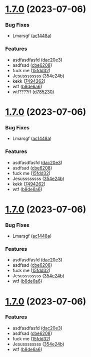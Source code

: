 # [1.7.0](https://github.com/John15321/testrepo/compare/v1.6.0...v1.7.0) (2023-07-06)


### Bug Fixes

* Lmarsgf ([ac1448a](https://github.com/John15321/testrepo/commit/ac1448afa671ccbd84c723b24a2b61905a340420))


### Features

* asdfasdfasfd ([dac20e3](https://github.com/John15321/testrepo/commit/dac20e30aac53ea8f35ef3a1c74d3079765b81a8))
* asdfsad ([cbe6208](https://github.com/John15321/testrepo/commit/cbe6208bfce22e801010dc5c0af8da35a62e73bf))
* fuck me ([15fdd32](https://github.com/John15321/testrepo/commit/15fdd323dca83fb83de92b1a0b142c5f2c37172e))
* Jesussssssss ([354e24b](https://github.com/John15321/testrepo/commit/354e24b328ca83cd7b429d054306f97abfa4a353))
* kekk ([7494262](https://github.com/John15321/testrepo/commit/7494262f656f6309bb03ccd434cfc8f7c92d1653))
* wtf ([b8de6a6](https://github.com/John15321/testrepo/commit/b8de6a6c516754af4c55144e2109e35143318f19))
* wtf????ff ([d785230](https://github.com/John15321/testrepo/commit/d785230b9dfe9f6d6b68dd937cb671131e56f60b))

# [1.7.0](https://github.com/John15321/testrepo/compare/v1.6.0...v1.7.0) (2023-07-06)


### Bug Fixes

* Lmarsgf ([ac1448a](https://github.com/John15321/testrepo/commit/ac1448afa671ccbd84c723b24a2b61905a340420))


### Features

* asdfasdfasfd ([dac20e3](https://github.com/John15321/testrepo/commit/dac20e30aac53ea8f35ef3a1c74d3079765b81a8))
* asdfsad ([cbe6208](https://github.com/John15321/testrepo/commit/cbe6208bfce22e801010dc5c0af8da35a62e73bf))
* fuck me ([15fdd32](https://github.com/John15321/testrepo/commit/15fdd323dca83fb83de92b1a0b142c5f2c37172e))
* Jesussssssss ([354e24b](https://github.com/John15321/testrepo/commit/354e24b328ca83cd7b429d054306f97abfa4a353))
* kekk ([7494262](https://github.com/John15321/testrepo/commit/7494262f656f6309bb03ccd434cfc8f7c92d1653))
* wtf ([b8de6a6](https://github.com/John15321/testrepo/commit/b8de6a6c516754af4c55144e2109e35143318f19))

# [1.7.0](https://github.com/John15321/testrepo/compare/v1.6.0...v1.7.0) (2023-07-06)


### Bug Fixes

* Lmarsgf ([ac1448a](https://github.com/John15321/testrepo/commit/ac1448afa671ccbd84c723b24a2b61905a340420))


### Features

* asdfasdfasfd ([dac20e3](https://github.com/John15321/testrepo/commit/dac20e30aac53ea8f35ef3a1c74d3079765b81a8))
* asdfsad ([cbe6208](https://github.com/John15321/testrepo/commit/cbe6208bfce22e801010dc5c0af8da35a62e73bf))
* fuck me ([15fdd32](https://github.com/John15321/testrepo/commit/15fdd323dca83fb83de92b1a0b142c5f2c37172e))
* Jesussssssss ([354e24b](https://github.com/John15321/testrepo/commit/354e24b328ca83cd7b429d054306f97abfa4a353))
* wtf ([b8de6a6](https://github.com/John15321/testrepo/commit/b8de6a6c516754af4c55144e2109e35143318f19))

# [1.7.0](https://github.com/John15321/testrepo/compare/v1.6.0...v1.7.0) (2023-07-06)


### Features

* asdfasdfasfd ([dac20e3](https://github.com/John15321/testrepo/commit/dac20e30aac53ea8f35ef3a1c74d3079765b81a8))
* asdfsad ([cbe6208](https://github.com/John15321/testrepo/commit/cbe6208bfce22e801010dc5c0af8da35a62e73bf))
* fuck me ([15fdd32](https://github.com/John15321/testrepo/commit/15fdd323dca83fb83de92b1a0b142c5f2c37172e))
* Jesussssssss ([354e24b](https://github.com/John15321/testrepo/commit/354e24b328ca83cd7b429d054306f97abfa4a353))
* wtf ([b8de6a6](https://github.com/John15321/testrepo/commit/b8de6a6c516754af4c55144e2109e35143318f19))
